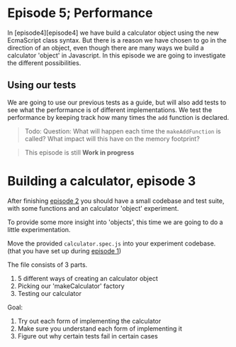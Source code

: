 # Episode 5; Performance

In [episode4][episode4] we have build a calculator object using the new EcmaScript class syntax. But
there is a reason we have chosen to go in the direction of an object, even though there are many
ways we build a calculator 'object' in Javascript. In this episode we are going to investigate the
different possibilities.

## Using our tests

We are going to use our previous tests as a guide, but will also add tests to see what the
performance is of different implementations. We test the performance by keeping track how many times
the `add` function is declared.






> Todo:
Question: What will happen each time the `makeAddFunction` is called? What impact will this have on
the memory footprint?


> This episode is still **Work in progress**

# Building a calculator, episode 3

After finishing [episode 2][episode2] you should have a small codebase
and test suite, with some functions and an calculator 'object'
experiment.

To provide some more insight into 'objects', this time we are going to
do a little experimentation.

Move the provided `calculator.spec.js` into your experiment codebase.
(that you have set up during [episode 1][episode1])

The file consists of 3 parts.

1. 5 different ways of creating an calculator object
2. Picking our 'makeCalculator' factory
3. Testing our calculator

Goal:

1. Try out each form of implementing the calculator
2. Make sure you understand each form of implementing it
3. Figure out why certain tests fail in certain cases

[episode1]: https://github.com/matthijsgroen/js-tdd/tree/master/episode1
[episode2]: https://github.com/matthijsgroen/js-tdd/tree/master/episode2
